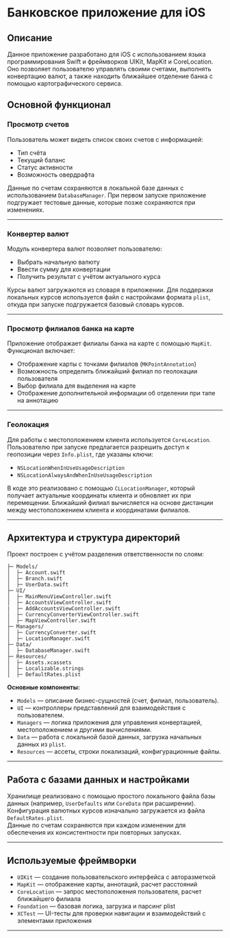 # Банковское приложение для iOS

## Описание

Данное приложение разработано для iOS с использованием языка программирования Swift и фреймворков UIKit, MapKit и CoreLocation.  
Оно позволяет пользователю управлять своими счетами, выполнять конвертацию валют, а также находить ближайшее отделение банка с помощью картографического сервиса.

## Основной функционал

### Просмотр счетов
Пользователь может видеть список своих счетов с информацией:
- Тип счёта
- Текущий баланс
- Статус активности
- Возможность овердрафта

Данные по счетам сохраняются в локальной базе данных с использованием `DatabaseManager`. При первом запуске приложение подгружает тестовые данные, которые позже сохраняются при изменениях.

---

### Конвертер валют
Модуль конвертера валют позволяет пользователю:
- Выбрать начальную валюту
- Ввести сумму для конвертации
- Получить результат с учётом актуального курса

Курсы валют загружаются из словаря в приложении. Для поддержки локальных курсов используется файл с настройками формата `plist`, откуда при запуске подгружается базовый словарь курсов.

---

### Просмотр филиалов банка на карте
Приложение отображает филиалы банка на карте с помощью `MapKit`.  
Функционал включает:
- Отображение карты с точками филиалов (`MKPointAnnotation`)
- Возможность определить ближайший филиал по геолокации пользователя
- Выбор филиала для выделения на карте
- Отображение дополнительной информации об отделении при тапе на аннотацию

---

### Геолокация
Для работы с местоположением клиента используется `CoreLocation`.  
Пользователю при запуске предлагается разрешить доступ к геопозиции через `Info.plist`, где указаны ключи:
- `NSLocationWhenInUseUsageDescription`
- `NSLocationAlwaysAndWhenInUseUsageDescription`

В коде это реализовано с помощью `CLLocationManager`, который получает актуальные координаты клиента и обновляет их при перемещении. Ближайший филиал вычисляется на основе дистанции между местоположением клиента и координатами филиалов.

---

## Архитектура и структура директорий

Проект построен с учётом разделения ответственности по слоям:
```App/
├─ Models/
│  ├─ Account.swift
│  ├─ Branch.swift
│  ├─ UserData.swift
├─ UI/
│  ├─ MainMenuViewController.swift
│  ├─ AccountsViewController.swift
|  ├─ AddAccountsViewController.swift
│  ├─ CurrencyConverterViewController.swift
│  ├─ MapViewController.swift
├─ Managers/
│  ├─ CurrencyConverter.swift
│  ├─ LocationManager.swift
├─ Data/
│  ├─ DatabaseManager.swift
├─ Resources/
│  ├─ Assets.xcassets
│  ├─ Localizable.strings
│  ├─ DefaultRates.plist
```
**Основные компоненты:**
- `Models` — описание бизнес-сущностей (счет, филиал, пользователь).
- `UI` — контроллеры представлений для взаимодействия с пользователем.
- `Managers` — логика приложения для управления конвертацией, местоположением и другими вычислениями.
- `Data` — работа с локальной базой данных, загрузка начальных данных из `plist`.
- `Resources` — ассеты, строки локализаций, конфигурационные файлы.

---

## Работа с базами данных и настройками
Хранилище реализовано с помощью простого локального файла базы данных (например, `UserDefaults` или `CoreData` при расширении). Конфигурация валютных курсов изначально загружается из файла `DefaultRates.plist`.  
Данные по счетам сохраняются при каждом изменении для обеспечения их консистентности при повторных запусках.

---

## Используемые фреймворки
- `UIKit` — создание пользовательского интерфейса с авторазметкой
- `MapKit` — отображение карты, аннотаций, расчет расстояний
- `CoreLocation` — запрос местоположения пользователя, расчет ближайшего филиала
- `Foundation` — базовая логика, загрузка и парсинг plist
- `XCTest` — UI-тесты для проверки навигации и взаимодействий с элементами приложения

---
